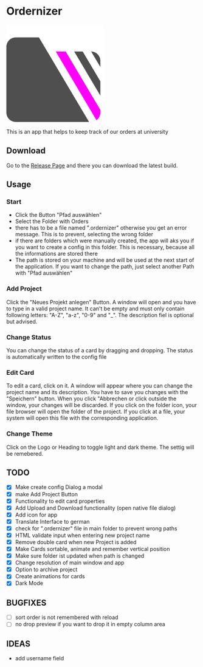 # Ordernizer

![Ordernizer Logo](./public/256x256.png)

This is an app that helps to keep track of our orders at university

## Download

Go to the
[Release Page](https://github.com/kevinschweikert/Ordernizer/releases/)
and there you can download the latest build.

## Usage

### Start

- Click the Button "Pfad auswählen"
- Select the Folder with Orders
- there has to be a file named ".ordernizer" otherwise you get an error message. This is to prevent, selecting the wrong folder
- if there are folders which were manually created, the app will aks you if you want to create a config in this folder. This is necessary, because all the informations are stored there
- The path is stored on your machine and will be used at the next start of the application. If you want to change the path, just select another Path with "Pfad auswählen"

### Add Project

Click the "Neues Projekt anlegen" Button. A window will open and you have to type in a valid project name. It can't be empty and must only contain following letters: "A-Z", "a-z", "0-9" and "_". The description fiel is optional but advised.

### Change Status

You can change the status of a card by dragging and dropping. The status is automatically written to the config file

### Edit Card

To edit a card, click on it. A window will appear where you can change the project name and its description. You have to save you changes with the "Speichern" button. When you click "Abbrechen or click outside the window, your changes will be discarded. If you click on the folder icon, your file browser will open the folder of the project. If you click at a file, your system will open this file with the corresponding application.

### Change Theme

Click on the Logo or Heading to toggle light and dark theme. The settig will be remebered.

## TODO

- [x] Make create config Dialog a modal
- [x] make Add Project Button
- [x] Functionality to edit card properties
- [x] Add Upload and Download functionality (open native file dialog)
- [x] Add icon for app
- [x] Translate Interface to german
- [x] check for ".ordernizer" file in main folder to prevent wrong paths
- [x] HTML validate input when entering new project name
- [x] Remove double card when new Project is added
- [x] Make Cards sortable, animate and remember vertical position
- [x] Make sure folder ist updated when path is changed
- [x] Change resolution of main window and app
- [x] Option to archive project
- [x] Create animations for cards
- [x] Dark Mode

## BUGFIXES

- [ ] sort order is not remembered with reload
- [ ] no drop preview if you want to drop it in empty column area

## IDEAS

- add username field
